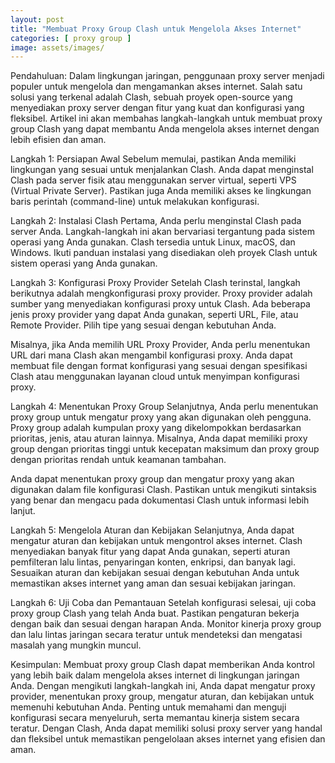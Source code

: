 ```yaml
---
layout: post
title: "Membuat Proxy Group Clash untuk Mengelola Akses Internet"
categories: [ proxy group ]
image: assets/images/
---
```

Pendahuluan:
Dalam lingkungan jaringan, penggunaan proxy server menjadi populer untuk mengelola dan mengamankan akses internet. Salah satu solusi yang terkenal adalah Clash, sebuah proyek open-source yang menyediakan proxy server dengan fitur yang kuat dan konfigurasi yang fleksibel. Artikel ini akan membahas langkah-langkah untuk membuat proxy group Clash yang dapat membantu Anda mengelola akses internet dengan lebih efisien dan aman.

Langkah 1: Persiapan Awal
Sebelum memulai, pastikan Anda memiliki lingkungan yang sesuai untuk menjalankan Clash. Anda dapat menginstal Clash pada server fisik atau menggunakan server virtual, seperti VPS (Virtual Private Server). Pastikan juga Anda memiliki akses ke lingkungan baris perintah (command-line) untuk melakukan konfigurasi.

Langkah 2: Instalasi Clash
Pertama, Anda perlu menginstal Clash pada server Anda. Langkah-langkah ini akan bervariasi tergantung pada sistem operasi yang Anda gunakan. Clash tersedia untuk Linux, macOS, dan Windows. Ikuti panduan instalasi yang disediakan oleh proyek Clash untuk sistem operasi yang Anda gunakan.

Langkah 3: Konfigurasi Proxy Provider
Setelah Clash terinstal, langkah berikutnya adalah mengkonfigurasi proxy provider. Proxy provider adalah sumber yang menyediakan konfigurasi proxy untuk Clash. Ada beberapa jenis proxy provider yang dapat Anda gunakan, seperti URL, File, atau Remote Provider. Pilih tipe yang sesuai dengan kebutuhan Anda.

Misalnya, jika Anda memilih URL Proxy Provider, Anda perlu menentukan URL dari mana Clash akan mengambil konfigurasi proxy. Anda dapat membuat file dengan format konfigurasi yang sesuai dengan spesifikasi Clash atau menggunakan layanan cloud untuk menyimpan konfigurasi proxy.

Langkah 4: Menentukan Proxy Group
Selanjutnya, Anda perlu menentukan proxy group untuk mengatur proxy yang akan digunakan oleh pengguna. Proxy group adalah kumpulan proxy yang dikelompokkan berdasarkan prioritas, jenis, atau aturan lainnya. Misalnya, Anda dapat memiliki proxy group dengan prioritas tinggi untuk kecepatan maksimum dan proxy group dengan prioritas rendah untuk keamanan tambahan.

Anda dapat menentukan proxy group dan mengatur proxy yang akan digunakan dalam file konfigurasi Clash. Pastikan untuk mengikuti sintaksis yang benar dan mengacu pada dokumentasi Clash untuk informasi lebih lanjut.

Langkah 5: Mengelola Aturan dan Kebijakan
Selanjutnya, Anda dapat mengatur aturan dan kebijakan untuk mengontrol akses internet. Clash menyediakan banyak fitur yang dapat Anda gunakan, seperti aturan pemfilteran lalu lintas, penyaringan konten, enkripsi, dan banyak lagi. Sesuaikan aturan dan kebijakan sesuai dengan kebutuhan Anda untuk memastikan akses internet yang aman dan sesuai kebijakan jaringan.

Langkah 6: Uji Coba dan Pemantauan
Setelah konfigurasi selesai, uji coba proxy group Clash yang telah Anda buat. Pastikan pengaturan bekerja dengan baik dan sesuai dengan harapan Anda. Monitor kinerja proxy group dan lalu lintas jaringan secara teratur untuk mendeteksi dan mengatasi masalah yang mungkin muncul.

Kesimpulan:
Membuat proxy group Clash dapat memberikan Anda kontrol yang lebih baik dalam mengelola akses internet di lingkungan jaringan Anda. Dengan mengikuti langkah-langkah ini, Anda dapat mengatur proxy provider, menentukan proxy group, mengatur aturan, dan kebijakan untuk memenuhi kebutuhan Anda. Penting untuk memahami dan menguji konfigurasi secara menyeluruh, serta memantau kinerja sistem secara teratur. Dengan Clash, Anda dapat memiliki solusi proxy server yang handal dan fleksibel untuk memastikan pengelolaan akses internet yang efisien dan aman.